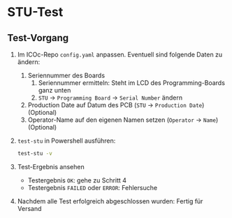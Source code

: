 # STU-Test

## Test-Vorgang

1. Im ICOc-Repo `config.yaml` anpassen. Eventuell sind folgende Daten zu ändern:

   1. Seriennummer des Boards
      1. Seriennummer ermitteln: Steht im LCD des Programming-Boards ganz unten
      2. `STU` → `Programming Board` → `Serial Number` ändern
   2. Production Date auf Datum des PCB (`STU` → `Production Date`) (Optional)
   3. Operator-Name auf den eigenen Namen setzen (`Operator` → `Name`) (Optional)

2. `test-stu` in Powershell ausführen:

   ```sh
   test-stu -v
   ```

3. Test-Ergebnis ansehen

   - Testergebnis `OK`: gehe zu Schritt 4
   - Testergebnis `FAILED` oder `ERROR`: Fehlersuche

4. Nachdem alle Test erfolgreich abgeschlossen wurden: Fertig für Versand
